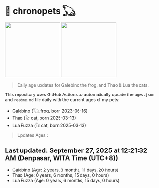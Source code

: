 # 🐾 chronopets 𓆏
<img src="https://github.com/user-attachments/assets/802b3632-7c4b-4232-a3a0-8b1d8fa6f04d" widht=180 height=180 >
<img src="https://github.com/user-attachments/assets/16687005-7ebb-4607-be57-0c8e528fed06" widht=180 height=180 >

> Daily age updates for Galebino the frog, and Thao & Lua the cats.

This repository uses GitHub Actions to automatically update the `ages.json` and `readme.md` file daily with the current ages of my pets: <br>
- Galebino (𓆏 frog, born 2023-06-16)
- Thao (𓃠 cat, born 2025-03-13)
- Lua Fuzza (𓃠 cat, born 2025-03-13)

> Updates Ages :

## Last updated: September 27, 2025 at 12:21:32 AM (Denpasar, WITA Time (UTC+8))

- Galebino (Age: 2 years, 3 months, 11 days, 20 hours)
- Thao (Age: 0 years, 6 months, 15 days, 0 hours)
- Lua Fuzza (Age: 0 years, 6 months, 15 days, 0 hours)

